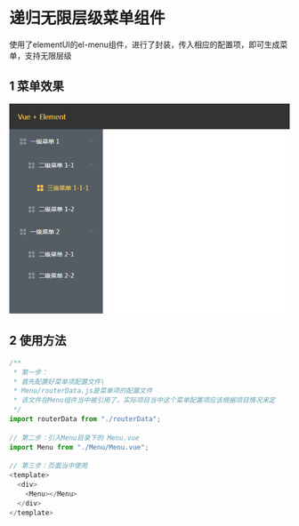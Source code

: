 # 递归无限层级菜单组件

使用了elementUI的el-menu组件，进行了封装，传入相应的配置项，即可生成菜单，支持无限层级

## 1 菜单效果

<img src="./example.png">

## 2 使用方法
```js
/**
 * 第一步：
 * 首先配置好菜单项配置文件\
 * Menu/routerData.js是菜单项的配置文件
 * 该文件在Menu组件当中被引用了，实际项目当中这个菜单配置项应该根据项目情况来定
 */
import routerData from "./routerData";

// 第二步：引入Menu目录下的 Menu.vue
import Menu from "./Menu/Menu.vue";

// 第三步：页面当中使用
<template>
  <div>
    <Menu></Menu>
  </div>
</template>
```